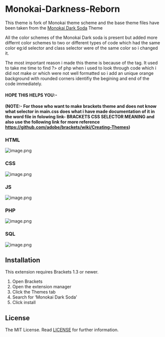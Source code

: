 # Monokai-Darkness-Reborn
This theme is fork of Monokai theme scheme and the base theme files have been taken from the [Monokai Dark Soda](https://github.com/rainje/Monokai-Dark-Soda) Theme

All the color schemes of the Monokai Dark soda is present but added more differnt color schemes to two or different types of code which had the same color eg:id selector and class selector were of the same color so i changed it.

The most important reason i made this theme is because of the <?php ?> tag. It used to take me time to find ?> of php when i used to look through code which i did not make or which were not well formatted so i add an unique orange background with rounded corners identifiy the begining and end of the code immediately.

#### HOPE THIS HELPS YOU:-

#### (NOTE:- For those who want to make brackets theme and does not know what selector in main.css does what i have made documentation of it in the word file in folowing link- BRACKETS CSS SELECTOR MEANING and also use the following link for more reference https://github.com/adobe/brackets/wiki/Creating-Themes)


### HTML
![image.png](https://s3.postimg.org/ofmex461v/image.png)

### CSS
![image.png](https://s3.postimg.org/macu4wfn7/image.png)

### JS
![image.png](https://s3.postimg.org/6lvfy10hf/image.png)

### PHP
![image.png](https://s22.postimg.org/exhw3bgep/image.png)

### SQL
![image.png](https://s4.postimg.org/fzbouohil/image.png)

Installation
---

This extension requires Brackets 1.3 or newer.

1. Open Brackets
2. Open the extension manager
3. Click the Themes tab
4. Search for ‘Monokai Dark Soda’
5. Click install

License
---

The MIT License. Read [LICENSE](LICENSE) for further information.
